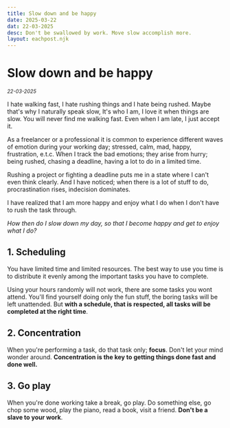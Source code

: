 ```yaml
---
title: Slow down and be happy
date: 2025-03-22
dat: 22-03-2025
desc: Don't be swallowed by work. Move slow accomplish more.
layout: eachpost.njk
---
```


# Slow down and be happy

<sup>_22-03-2025_<sup>

I hate walking fast, I hate rushing things and I hate being rushed. Maybe that's why I naturally speak slow, It's who I am, I love it when things are slow. You will never find me walking fast. Even when I am late, I just accept it.

As a freelancer or a professional it is common to experience different waves of emotion during your working day; stressed, calm, mad, happy, frustration, e.t.c. When I track the bad emotions; they arise from hurry; being rushed, chasing a deadline, having a lot to do in a limited time.

Rushing a project or fighting a deadline puts me in a state where I can't even think clearly. And I have noticed; when there is a lot of stuff to do, procrastination rises, indecision dominates.

I have realized that I am more happy and enjoy what I do when I don't have to rush the task through. 

*How then do I slow down my day, so that I become happy and get to enjoy what I do?*

## 1. Scheduling
You have limited time and limited resources. The best way to use you time is to distribute it evenly among the important tasks you have to complete.

Using your hours randomly will not work, there are some tasks you wont attend. You'll find yourself doing only the fun stuff, the boring tasks will be left unattended. But **with a schedule, that is respected, all tasks will be completed at the right time**.


## 2. Concentration
When you're performing a task, do that task only; **focus**. Don't let your mind wonder around. **Concentration is the key to getting things done fast and done well.**

## 3. Go play
When you're done working take a break, go play. Do something else, go chop some wood, play the piano, read a book, visit a friend. **Don't be a slave to your work**. 
